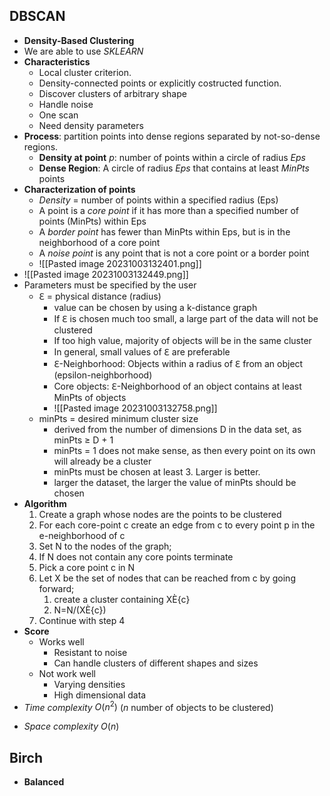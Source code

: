 ## DBSCAN
- **Density-Based Clustering**
- We are able to use *SKLEARN*
- **Characteristics**
	- Local cluster criterion.
	- Density-connected points or explicitly costructed function.
	- Discover clusters of arbitrary shape
	- Handle noise
	- One scan
	- Need density parameters
- **Process**: partition points into dense regions separated by not-so-dense regions.
	- **Density at point** *p*: number of points within a circle of radius *Eps* 
	- **Dense Region**: A circle of radius *Eps* that contains at least *MinPts* points
- **Characterization of points**
	- *Density* = number of points within a specified radius (Eps) 
	- A point is a *core point* if it has more than a specified number of points (MinPts) within Eps
	- A *border point* has fewer than MinPts within Eps, but is in the neighborhood of a core point 
	- A *noise point* is any point that is not a core point or a border point
	- ![[Pasted image 20231003132401.png]]
- ![[Pasted image 20231003132449.png]]
-  Parameters must be specified by the user 
	- ℇ = physical distance (radius)
		-  value can be chosen by using a k-distance graph
		- If ℇ is chosen much too small, a large part of the data will not be clustered 
		- If too high value, majority of objects will be in the same cluster 
		- In general, small values of ℇ are preferable 
		- ℇ-Neighborhood: Objects within a radius of ℇ from an object (epsilon-neighborhood) 
		- Core objects: ℇ-Neighborhood of an object contains at least MinPts of objects
		- ![[Pasted image 20231003132758.png]]
	- minPts = desired minimum cluster size 
		- derived from the number of dimensions D in the data set, as minPts ≥ D + 1 
		- minPts = 1 does not make sense, as then every point on its own will already be a cluster 
		- minPts must be chosen at least 3. Larger is better. 
		- larger the dataset, the larger the value of minPts should be chosen 
- **Algorithm**
	1. Create a graph whose nodes are the points to be clustered 
	2. For each core-point c create an edge from c to every point p in the e-neighborhood of c 
	3. Set N to the nodes of the graph; 
	4. If N does not contain any core points terminate 
	5. Pick a core point c in N 
	6. Let X be the set of nodes that can be reached from c by going forward; 
		1. create a cluster containing XÈ{c} 
		2. N=N/(XÈ{c}) 
	7. Continue with step 4
- **Score**
	- Works well
		- Resistant to noise
		- Can handle clusters of different shapes and sizes
	- Not work well
		- Varying densities
		- High dimensional data
- *Time complexity* $O(n^2)$ ($n$  number of objects to be clustered)
* *Space complexity* $O(n)$
## Birch
- **Balanced**